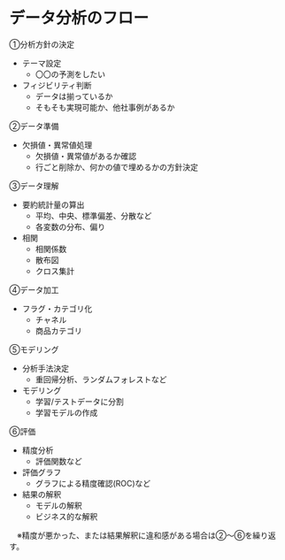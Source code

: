 # データ分析のフロー
 ①分析方針の決定
 - テーマ設定
    - 〇〇の予測をしたい
 - フィジビリティ判断
    - データは揃っているか
    - そもそも実現可能か、他社事例があるか
 
 ②データ準備
 - 欠損値・異常値処理
    - 欠損値・異常値があるか確認
    - 行ごと削除か、何かの値で埋めるかの方針決定
 
 ③データ理解
 - 要約統計量の算出
    - 平均、中央、標準偏差、分散など
    - 各変数の分布、偏り
 - 相関
    - 相関係数
    - 散布図
    - クロス集計
 
 ④データ加工
 - フラグ・カテゴリ化
   - チャネル
   - 商品カテゴリ
   
 ⑤モデリング
 - 分析手法決定
    - 重回帰分析、ランダムフォレストなど
 - モデリング
    - 学習/テストデータに分割
    - 学習モデルの作成
 
 ⑥評価
 - 精度分析
    - 評価関数など
 - 評価グラフ
    - グラフによる精度確認(ROC)など
 - 結果の解釈
    - モデルの解釈
    - ビジネス的な解釈
 
 　※精度が悪かった、または結果解釈に違和感がある場合は②～⑥を繰り返す。